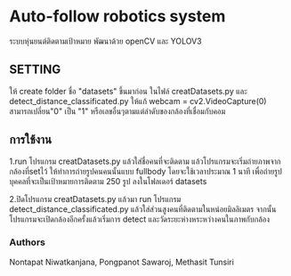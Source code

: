 # Auto-follow robotics system
ระบบหุ่นยนต์ติดตามเป้าหมาย 
พัฒนาด้วย openCV และ YOLOV3
## SETTING
ให้ create folder ชื่อ "datasets" ขึ้นมาก่อน
ในไฟล์ creatDatasets.py และ detect_distance_classificated.py ให้แก้ webcam = cv2.VideoCapture(0) สามารถเปลี่ยน"0" เป็น "1" หรือเลขอื่นๆตามแต่ลำดับของกล้องที่เชื่อมกับคอม
## การใช้งาน
1.run โปรแกรม creatDatasets.py แล้วใส่ชื่อคนที่จะติดตาม แล้วโปรแกรมจะเริ่มถ่ายภาพจากกล้องที่setไว้ ให้ทำการถ่ายรูปคนคนนั้นแบบ fullbody โดยจะใช้เวลาประมาณ 1 นาที เพื่อถ่ายรูปบุคคลที่จะเป็นเป้าหมายการติดตาม 250 รูป ลงในโฟลเดอร์ datasets

2.ปิดโปรแกรม creatDatasets.py แล้วมา run โปรแกรม detect_distance_classificated.py แล้วใส่ส่วนสูงคนที่ติดตามในหน่อยมิลลิเมตร จากนั้นโปรแกรมจะเปิดกล้องอีกครั้งแล้วเริ่มการ detect และวัดระยะห่างหระหว่างคนในภาพกับกล้อง
### Authors
Nontapat Niwatkanjana, Pongpanot Sawaroj, Methasit Tunsiri
